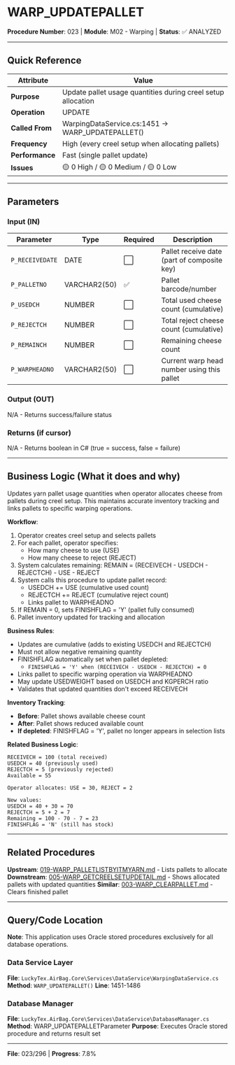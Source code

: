 # WARP_UPDATEPALLET

**Procedure Number**: 023 | **Module**: M02 - Warping | **Status**: ✅ ANALYZED

---

## Quick Reference

| Attribute | Value |
|-----------|-------|
| **Purpose** | Update pallet usage quantities during creel setup allocation |
| **Operation** | UPDATE |
| **Called From** | WarpingDataService.cs:1451 → WARP_UPDATEPALLET() |
| **Frequency** | High (every creel setup when allocating pallets) |
| **Performance** | Fast (single pallet update) |
| **Issues** | 🟡 0 High / 🟡 0 Medium / 🟡 0 Low |

---

## Parameters

### Input (IN)

| Parameter | Type | Required | Description |
|-----------|------|----------|-------------|
| `P_RECEIVEDATE` | DATE | ⬜ | Pallet receive date (part of composite key) |
| `P_PALLETNO` | VARCHAR2(50) | ✅ | Pallet barcode/number |
| `P_USEDCH` | NUMBER | ⬜ | Total used cheese count (cumulative) |
| `P_REJECTCH` | NUMBER | ⬜ | Total reject cheese count (cumulative) |
| `P_REMAINCH` | NUMBER | ⬜ | Remaining cheese count |
| `P_WARPHEADNO` | VARCHAR2(50) | ⬜ | Current warp head number using this pallet |

### Output (OUT)

N/A - Returns success/failure status

### Returns (if cursor)

N/A - Returns boolean in C# (true = success, false = failure)

---

## Business Logic (What it does and why)

Updates yarn pallet usage quantities when operator allocates cheese from pallets during creel setup. This maintains accurate inventory tracking and links pallets to specific warping operations.

**Workflow**:
1. Operator creates creel setup and selects pallets
2. For each pallet, operator specifies:
   - How many cheese to use (USE)
   - How many cheese to reject (REJECT)
3. System calculates remaining: REMAIN = (RECEIVECH - USEDCH - REJECTCH) - USE - REJECT
4. System calls this procedure to update pallet record:
   - USEDCH += USE (cumulative used count)
   - REJECTCH += REJECT (cumulative reject count)
   - Links pallet to WARPHEADNO
5. If REMAIN = 0, sets FINISHFLAG = 'Y' (pallet fully consumed)
6. Pallet inventory updated for tracking and allocation

**Business Rules**:
- Updates are cumulative (adds to existing USEDCH and REJECTCH)
- Must not allow negative remaining quantity
- FINISHFLAG automatically set when pallet depleted:
  - `FINISHFLAG = 'Y' when (RECEIVECH - USEDCH - REJECTCH) = 0`
- Links pallet to specific warping operation via WARPHEADNO
- May update USEDWEIGHT based on USEDCH and KGPERCH ratio
- Validates that updated quantities don't exceed RECEIVECH

**Inventory Tracking**:
- **Before**: Pallet shows available cheese count
- **After**: Pallet shows reduced available count
- **If depleted**: FINISHFLAG = 'Y', pallet no longer appears in selection lists

**Related Business Logic**:
```
RECEIVECH = 100 (total received)
USEDCH = 40 (previously used)
REJECTCH = 5 (previously rejected)
Available = 55

Operator allocates: USE = 30, REJECT = 2

New values:
USEDCH = 40 + 30 = 70
REJECTCH = 5 + 2 = 7
Remaining = 100 - 70 - 7 = 23
FINISHFLAG = 'N' (still has stock)
```

---

## Related Procedures

**Upstream**: [019-WARP_PALLETLISTBYITMYARN.md](./019-WARP_PALLETLISTBYITMYARN.md) - Lists pallets to allocate
**Downstream**: [005-WARP_GETCREELSETUPDETAIL.md](./005-WARP_GETCREELSETUPDETAIL.md) - Shows allocated pallets with updated quantities
**Similar**: [003-WARP_CLEARPALLET.md](./003-WARP_CLEARPALLET.md) - Clears finished pallet

---

## Query/Code Location

**Note**: This application uses Oracle stored procedures exclusively for all database operations.

### Data Service Layer
**File**: `LuckyTex.AirBag.Core\Services\DataService\WarpingDataService.cs`
**Method**: `WARP_UPDATEPALLET()`
**Line**: 1451-1486

### Database Manager
**File**: `LuckyTex.AirBag.Core\Services\DataService\DatabaseManager.cs`
**Method**: WARP_UPDATEPALLETParameter
**Purpose**: Executes Oracle stored procedure and returns result set

---

**File**: 023/296 | **Progress**: 7.8%
